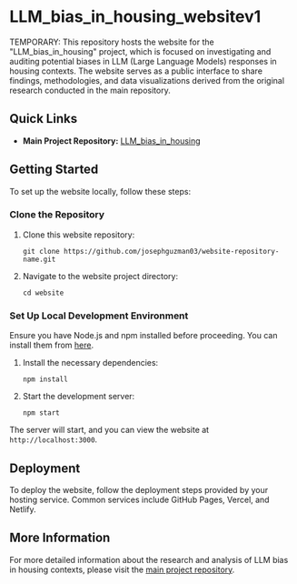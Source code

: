 # LLM_bias_in_housing_websitev1

TEMPORARY: This repository hosts the website for the "LLM_bias_in_housing" project, which is focused on investigating and auditing potential biases in LLM (Large Language Models) responses in housing contexts. The website serves as a public interface to share findings, methodologies, and data visualizations derived from the original research conducted in the main repository.

## Quick Links
- **Main Project Repository:** [LLM_bias_in_housing](https://github.com/CharisseHao/LLM_bias_in_housing)

## Getting Started

To set up the website locally, follow these steps:

### Clone the Repository
1. Clone this website repository:
    ```
    git clone https://github.com/josephguzman03/website-repository-name.git
    ```
2. Navigate to the website project directory:
    ```
    cd website
    ```

### Set Up Local Development Environment
Ensure you have Node.js and npm installed before proceeding. You can install them from [here](https://nodejs.org/).

1. Install the necessary dependencies:
    ```
    npm install
    ```

2. Start the development server:
    ```
    npm start
    ```

The server will start, and you can view the website at `http://localhost:3000`.

## Deployment

To deploy the website, follow the deployment steps provided by your hosting service. Common services include GitHub Pages, Vercel, and Netlify.


## More Information

For more detailed information about the research and analysis of LLM bias in housing contexts, please visit the [main project repository](https://github.com/CharisseHao/LLM_bias_in_housing).
